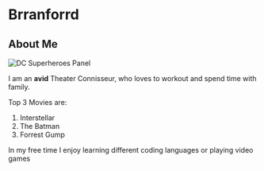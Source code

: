 # Brranforrd

## About Me 
![DC Superheroes Panel](https://upload.wikimedia.org/wikipedia/en/1/19/DC_Universe_by_Gary_Frank.jpg)

I am an **avid** Theater Connisseur, who loves to workout and spend time with family.

Top 3 Movies are:
1. Interstellar
2. The Batman
3. Forrest Gump 

In my free time I enjoy learning different coding languages or playing video games



